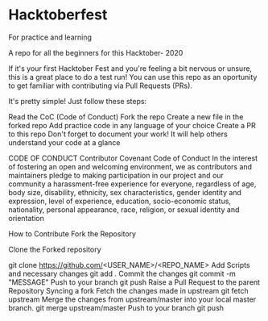 # Hacktoberfest
For practice and learning


A repo for all the beginners for this Hacktober- 2020


If it's your first Hacktober Fest and you're feeling a bit nervous or unsure, this is a great place to do a test run! You can use this repo as an oportunity to get familiar with contributing via Pull Requests (PRs).



It's pretty simple! Just follow these steps:

Read the CoC (Code of Conduct)
Fork the repo
Create a new file in the forked repo
Add practice code in any language of your choice
Create a PR to this repo
Don't forget to document your work! It will help others understand your code at a glance



CODE OF CONDUCT
Contributor Covenant Code of Conduct
In the interest of fostering an open and welcoming environment, we as contributors and maintainers pledge to making participation in our project and our community a harassment-free experience for everyone, regardless of age, body size, disability, ethnicity, sex characteristics, gender identity and expression, level of experience, education, socio-economic status, nationality, personal appearance, race, religion, or sexual identity and orientation



How to Contribute
Fork the Repository

Clone the Forked repository

git clone https://github.com/<USER_NAME>/<REPO_NAME>
Add Scripts and necessary changes
git add .
Commit the changes
git commit -m "MESSAGE"
Push to your branch
git push
Raise a Pull Request to the parent Repository
Syncing a fork
Fetch the changes made in upstream
git fetch upstream
Merge the changes from upstream/master into your local master branch.
git merge upstream/master
Push to your branch
git push
